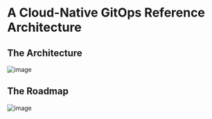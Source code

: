 # A Cloud-Native GitOps Reference Architecture

## The Architecture
![image](https://user-images.githubusercontent.com/22537533/69929016-26a76f80-1483-11ea-8a59-776f84c48acd.png)

## The Roadmap
![image](https://user-images.githubusercontent.com/22537533/69999200-b0a41680-151d-11ea-959b-5c088af4c437.png)

